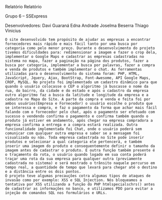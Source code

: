 <html>
	<head>Relatório</head>
	<body>
		Relatório

Grupo 6 – SSExpress

Desenvolvedores:
Davi Guaraná
Edna Andrade
Joselma Beserra
Thiago Vinicius

	O site desenvolvido tem propósito de ajudar as empresas a encontrar fornecedores mais rápido e mais fácil tanto por uma busca por categoria como pelo menor preço. Durante o desenvolvimento do projeto tivemos dificuldades para: redimensionar a imagem e fazer o crop dela,  implementar o Google Maps e cadastrar as empresas cadastradas no sistema no mapa, fazer a paginação na página dos produtos, fazer a busca por categoria, implementar a busca por palavras, fazer a compra e venda de produtos e também implementar o chat. As ferramentas utilizadas para o desenvolvimento do sistema foram: PHP, HTML, JavaScript, Jquery, Ajax, BootStrap, Font-Awesome, API Google Maps, CROP, MySQL. No projeto foi implementado um cadastro dinâmico para que quando o usuário colocasse o CEP o algoritmo já buscasse o nome da rua, do bairro, da cidade e do estado e após o cadastro da empresa outro algoritmo faz a busca da latitude e longitude da empresa e a cadastra no Mapa do Site. A parte da compra e venda e feita foi por ambos usuários(Empresa e Fornecedor) o usuário escolhe o produto que se interessa e compra, e faz o pagamento da forma que achar mais fácil falando com o fornecedor pelo chat, após o pagamento ser efetuado com sucesso o vendendo confirma o pagamento e confirma também quando o produto já estiver em andamento, após chegar na empresa compradora a empresa confirma a entrega e a compra estará realizada. Outra funcionalidade implementada foi Chat, onde o usuário poderá sem comunicar com qualquer outra empresa e saber se a mensagem foi visualizada ou não. Toda empresa cadastrada no Site pode inserir produtos e selecionar a qual categoria ele pertencerá, e também inserir uma imagem do produto e consequentemente definir o tamanho da imagem antes de cadastrar o produto. E outra função também presente é o traçamento da rota, o usuário quando logado em sua conta poderá traçar uma rota da sua empresa para qualquer outra (previamente cadastrada no sistema) e será mostrado o trânsito naquele percurso em tempo real, a quantidade de tempo que levará para chegar até o destino e a distância entre os dois pontos.
	O projeto teve algumas precauções cotra algumas tipos de ataques de invasão como por exemplo: XSS e SQL Injection. Nós bloqueamos a tentativa por XSS utilizando a função do PHP htmlspecialschrs() antes de cadastrar as informações no banco, e utilizamos PDO para evitar a injeção de comandos SQL nos formulários e URLs.
	
</body>
</html>
